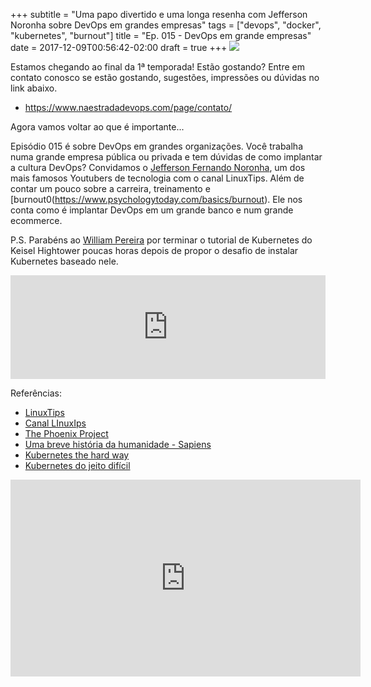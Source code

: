 +++
subtitle = "Uma papo divertido e uma longa resenha com Jefferson Noronha sobre DevOps em grandes empresas"
tags =  ["devops", "docker", "kubernetes", "burnout"]
title = "Ep. 015 - DevOps em grande empresas"
date = 2017-12-09T00:56:42-02:00
draft = true
+++
![](/img/ep_015.jpg)

Estamos chegando ao final da 1ª temporada! Estão gostando? Entre em contato conosco se estão gostando, sugestões, impressões ou dúvidas no link abaixo.

- https://www.naestradadevops.com/page/contato/

Agora vamos voltar ao que é importante... 

Episódio 015 é sobre DevOps em grandes organizações. Você trabalha numa grande empresa pública ou privada e tem dúvidas de como implantar a cultura DevOps? Convidamos o [Jefferson Fernando Noronha](https://twitter.com/badtux_), um dos mais famosos Youtubers de tecnologia com o canal LinuxTips. Além de contar um pouco sobre a carreira, treinamento e [burnout0(https://www.psychologytoday.com/basics/burnout). Ele nos conta como é implantar DevOps em um grande banco e num grande ecommerce. 

P.S. Parabéns ao [William Pereira](https://twitter.com/williamhk2) por terminar o tutorial de Kubernetes do Keisel Hightower poucas horas depois de propor o desafio de instalar Kubernetes baseado nele.

<iframe width="100%" height="166" scrolling="no" frameborder="no" src="https://w.soundcloud.com/player/?url=https%3A//api.soundcloud.com/tracks/366995669&amp;color=%23ff5500&amp;auto_play=false&amp;hide_related=false&amp;show_comments=true&amp;show_user=true&amp;show_reposts=false&amp;show_teaser=true"></iframe>

Referências:

- [LinuxTips](https://www.linuxtips.com.br/)
- [Canal LInuxIps](https://www.youtube.com/linuxtips)
- [The Phoenix Project](https://itrevolution.com/book/the-phoenix-project/)
- [Uma breve história da humanidade - Sapiens](https://www.amazon.com.br/Sapiens-Uma-Breve-Hist%C3%B3ria-Humanidade/dp/8525432180)
- [Kubernetes the hard way](https://github.com/kelseyhightower/kubernetes-the-hard-way)
- [Kubernetes do jeito difícil](https://github.com/cgbas/kubernetes-do-jeito-dificil)



<iframe width="560" height="315" src="https://www.youtube.com/embed/rRAgPLPB7-w" frameborder="0" gesture="media" allow="encrypted-media" allowfullscreen></iframe>